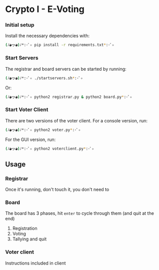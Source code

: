 # Crypto I - E-Voting

### Initial setup

Install the necessary dependencies with:

```bash
(ﾉ◕ヮ◕)ﾉ*:･ﾟ✧ pip install -r requirements.txt*:･ﾟ✧
```

### Start Servers

The registrar and board servers can be started by running:

```bash
(ﾉ◕ヮ◕)ﾉ*:･ﾟ✧ ./startservers.sh*:･ﾟ✧
```

Or:

```bash
(ﾉ◕ヮ◕)ﾉ*:･ﾟ✧ python2 registrar.py & python2 board.py*:･ﾟ✧
```

### Start Voter Client

There are two versions of the voter client. For a console version, run:

```bash
(ﾉ◕ヮ◕)ﾉ*:･ﾟ✧ python2 voter.py*:･ﾟ✧
```

For the GUI version, run:

```bash
(ﾉ◕ヮ◕)ﾉ*:･ﾟ✧ python2 voterclient.py*:･ﾟ✧
```

## Usage

### Registrar

Once it's running, don't touch it, you don't need to

### Board

The board has 3 phases, hit `enter` to cycle through them (and quit at the end)

1. Registration
2. Voting
3. Tallying and quit

### Voter client

Instructions included in client
